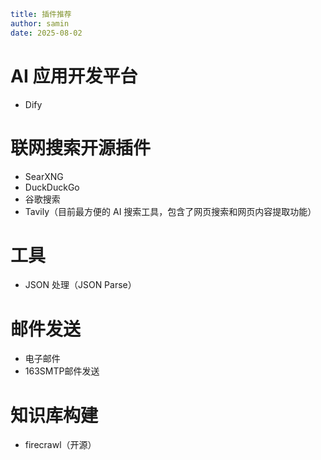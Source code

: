```yaml
title: 插件推荐
author: samin
date: 2025-08-02
```

# AI 应用开发平台

- Dify

# 联网搜索开源插件

- SearXNG
- DuckDuckGo
- 谷歌搜索
- Tavily（目前最方便的 AI 搜索工具，包含了网页搜索和网页内容提取功能）

# 工具

- JSON 处理（JSON Parse）

# 邮件发送

- 电子邮件
- 163SMTP邮件发送

# 知识库构建

- firecrawl（开源）